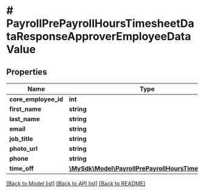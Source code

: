 # # PayrollPrePayrollHoursTimesheetDataResponseApproverEmployeeDataValue

## Properties

Name | Type | Description | Notes
------------ | ------------- | ------------- | -------------
**core_employee_id** | **int** |  | [optional]
**first_name** | **string** |  | [optional]
**last_name** | **string** |  | [optional]
**email** | **string** |  | [optional]
**job_title** | **string** |  | [optional]
**photo_url** | **string** |  | [optional]
**phone** | **string** |  | [optional]
**time_off** | [**\MySdk\Model\PayrollPrePayrollHoursTimeOffItem[]**](PayrollPrePayrollHoursTimeOffItem.md) |  | [optional]

[[Back to Model list]](../../README.md#models) [[Back to API list]](../../README.md#endpoints) [[Back to README]](../../README.md)

